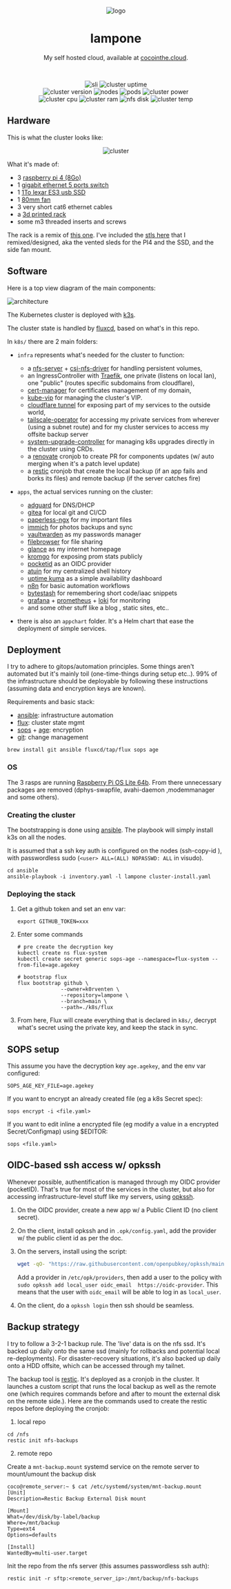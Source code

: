 

<div align="center">

![logo](./resources/logo.png)

<h1>lampone</h1>

My self hosted cloud, available at [cocointhe.cloud](https://cocointhe.cloud).

<br>


![sli](https://img.shields.io/endpoint?url=https%3A%2F%2Fstats.cocointhe.cloud%2Favailability_sli&style=for-the-badge&)
![cluster uptime](https://img.shields.io/endpoint?url=https%3A%2F%2Fstats.cocointhe.cloud%2Fcluster_uptime_days&style=for-the-badge&color=blue)
<br>
![cluster version](https://img.shields.io/endpoint?url=https%3A%2F%2Fstats.cocointhe.cloud%2Fkubernetes_version&style=for-the-badge&color=blue)
![nodes](https://img.shields.io/endpoint?url=https%3A%2F%2Fstats.cocointhe.cloud%2Fnodes_count&style=for-the-badge&color=purple)
![pods](https://img.shields.io/endpoint?url=https%3A%2F%2Fstats.cocointhe.cloud%2Fpods_count&style=for-the-badge&color=purple)
![cluster power](https://img.shields.io/endpoint?url=https%3A%2F%2Fstats.cocointhe.cloud%2Fcluster_power_draw&style=for-the-badge&color=ffda1e)
<br>
![cluster cpu](https://img.shields.io/endpoint?url=https%3A%2F%2Fstats.cocointhe.cloud%2Fcluster_cpu_usage&style=for-the-badge)
![cluster ram](https://img.shields.io/endpoint?url=https%3A%2F%2Fstats.cocointhe.cloud%2Fcluster_memory_usage&style=for-the-badge)
![nfs disk](https://img.shields.io/endpoint?url=https%3A%2F%2Fstats.cocointhe.cloud%2Fnfs_disk_usage&style=for-the-badge)
![cluster temp](https://img.shields.io/endpoint?url=https%3A%2F%2Fstats.cocointhe.cloud%2Fcluster_temperature&style=for-the-badge)

</div>


## Hardware

This is what the cluster looks like:

<div align="center">

![cluster](./resources/cluster.png)
</div>

What it's made of:

- 3 [raspberry pi 4 (8Go)](https://www.raspberrypi.com/products/raspberry-pi-4-model-b/)
- 1 [gigabit ethernet 5 ports switch](https://www.tp-link.com/home-networking/soho-switch/tl-sg105/)
- 1 [1To lexar ES3 usb SSD](https://www.lexar.com/products/Lexar-ES3-Portable-SSD/)
- 1 [80mm fan](https://www.thermalright.com/product/tl-8015w/)
- 3 very short cat6 ethernet cables
- a [3d printed rack](https://github.com/k0rventen/lampone/tree/main/resources/3d)
- some m3 threaded inserts and screws

The rack is a remix of [this one](https://makerworld.com/en/models/180806-raspberry-pi-4-5-mini-server-rack-case). I've included the [stls here](https://github.com/k0rventen/lampone/tree/main/resources/3d) that I remixed/designed, aka the vented sleds for the PI4 and the SSD, and the side fan mount.


## Software

Here is a top view diagram of the main components:

![architecture](./resources/arch.png)

The Kubernetes cluster is deployed with [k3s](https://github.com/k3s-io/k3s).

The cluster state is handled by [fluxcd](https://fluxcd.io/), based on what's in this repo.

In `k8s/` there are 2 main folders:
- `infra` represents what's needed for the cluster to function:
  - a [nfs-server](https://github.com/k0rventen/docker-nfs-server) + [csi-nfs-driver](https://github.com/kubernetes-csi/csi-driver-nfs) for handling persistent volumes,
  - an IngressController with [Traefik](https://github.com/traefik/traefik), one private (listens on local lan), one "public" (routes specific subdomains from cloudflare),
  - [cert-manager](https://github.com/cert-manager/cert-manager) for certificates management of my domain,
  - [kube-vip](https://github.com/kube-vip/kube-vip) for managing the cluster's VIP.  
  - [cloudflare tunnel](https://github.com/cloudflare/cloudflared) for exposing part of my services to the outside world,
  - [tailscale-operator](https://github.com/tailscale/tailscale/tree/main/cmd/k8s-operator/deploy) for accessing my private services from wherever (using a subnet route) and for my cluster services to access my offsite backup server
  - [system-upgrade-controller](https://github.com/rancher/system-upgrade-controller) for managing k8s upgrades directly in the cluster using CRDs.
  - a [renovate](https://github.com/renovatebot/renovate) cronjob to create PR for components updates (w/ auto merging when it's a patch level update)
  - a [restic](https://github.com/restic/restic) cronjob that create the local backup (if an app fails and borks its files) and remote backup (if the server catches fire)


- `apps`, the actual services running on the cluster:
  - [adguard](https://github.com/AdguardTeam/AdGuardHome) for DNS/DHCP
  - [gitea](https://github.com/go-gitea/gitea) for local git and CI/CD
  - [paperless-ngx](https://github.com/paperless-ngx/paperless-ngx) for my important files
  - [immich](https://github.com/immich-app/immich) for photos backups and sync
  - [vaultwarden](https://github.com/dani-garcia/vaultwarden) as my passwords manager
  - [filebrowser](https://github.com/gtsteffaniak/filebrowser) for file sharing
  - [glance](https://github.com/glanceapp/glance) as my internet homepage
  - [kromgo](https://github.com/kashalls/kromgo) for exposing prom stats publicly
  - [pocketid](https://github.com/pocket-id/pocket-id) as an OIDC provider
  - [atuin](https://github.com/atuinsh/atuin) for my centralized shell history
  - [uptime kuma](https://github.com/louislam/uptime-kuma) as a simple availability dashboard
  - [n8n](https://github.com/n8n-io/n8n) for basic automation workflows
  - [bytestash](https://github.com/jordan-dalby/ByteStash) for remembering short code/iaac snippets 
  - [grafana](https://github.com/grafana/grafana) + [prometheus](https://github.com/prometheus/prometheus) + [loki](https://github.com/grafana/loki) for monitoring
  - and some other stuff like a blog , static sites, etc..

- there is also an `appchart` folder. It's a Helm chart that ease the deployment of simple services.



## Deployment

I try to adhere to gitops/automation principles.
Some things aren't automated but it's mainly toil (one-time-things during setup etc..).
99% of the infrastructure should be deployable by following these instructions (assuming data and encryption keys are known).

Requirements and basic stack:
- [ansible](https://docs.ansible.com/): infrastructure automation
- [flux](https://fluxcd.io/flux/): cluster state mgmt
- [sops](https://github.com/getsops/sops) + [age](https://github.com/FiloSottile/age/): encryption
- [git](https://git-scm.com/): change management

```
brew install git ansible fluxcd/tap/flux sops age
```

### OS

The 3 rasps are running [Raspberry Pi OS Lite 64b](https://www.raspberrypi.com/software/operating-systems/). From there unnecessary packages are removed (dphys-swapfile, avahi-daemon ,modemmanager and some others). 


### Creating the cluster

The bootstrapping is done using [ansible](https://docs.ansible.com/). The playbook will simply install k3s on all the nodes.

It is assumed that a ssh key auth is configured on the nodes (ssh-copy-id <ip>),
with passwordless sudo (`<user> ALL=(ALL) NOPASSWD: ALL` in visudo).

```
cd ansible
ansible-playbook -i inventory.yaml -l lampone cluster-install.yaml
```


### Deploying the stack

1. Get a github token and set an env var:
    ```fish
    export GITHUB_TOKEN=xxx
    ```

2. Enter some commands
    ```fish
    # pre create the decryption key
    kubectl create ns flux-system
    kubectl create secret generic sops-age --namespace=flux-system --from-file=age.agekey

    # bootstrap flux
    flux bootstrap github \
                  --owner=k0rventen \
                  --repository=lampone \
                  --branch=main \
                  --path=./k8s/flux
    ```

3. From here, Flux will create everything that is declared in `k8s/`, decrypt what's secret using the private key, and keep the stack in sync.

## SOPS setup

This assume you have the decryption key `age.agekey`, and the env var configured:

```
SOPS_AGE_KEY_FILE=age.agekey
```

If you want to encrypt an already created file (eg a k8s Secret spec):

```
sops encrypt -i <file.yaml>
```

If you want to edit inline a encrypted file (eg modify a value in a encrypted Secret/Configmap) using $EDITOR:

```
sops <file.yaml>
```

## OIDC-based ssh access w/ opkssh

Whenever possible, authentification is managed through my OIDC provider (pocketID). That's true for most of the services in the cluster, but also for accessing infrastructure-level stuff like my servers, using  [opkssh](https://github.com/openpubkey/opkssh).

1. On the OIDC provider, create a new app w/ a Public Client ID (no client secret).

2. On the client, install opkssh and in `.opk/config.yaml`, add the provider w/ the public client id as per the doc.

3. On the servers, install using the script:
    ```bash
    wget -qO- "https://raw.githubusercontent.com/openpubkey/opkssh/main/scripts/install-linux.sh" | sudo bash
    ```
    Add a provider in `/etc/opk/providers`, then add a user to the policy with `sudo opkssh add local_user oidc_email  https://oidc-provider`. This means that the user with `oidc_email` will be able to log in as `local_user`.

4. On the client, do a `opkssh login` then ssh should be seamless.

## Backup strategy

I try to follow a 3-2-1 backup rule. The 'live' data is on the nfs ssd.
It's backed up daily onto the same ssd (mainly for rollbacks and potential local re-deployments).
For disaster-recovery situations, it's also backed up daily onto a HDD offsite, which can be accessed through my tailnet.

The backup tool is [restic](https://restic.net/). It's deployed as a cronjob in the cluster. It launches a custom script that runs the local backup as well as the remote one (which requires commands before and after to mount the external disk on the remote side.). Here are the commands used to create the restic repos before deploying the cronjob:

1. local repo

```
cd /nfs
restic init nfs-backups
```

2. remote repo

Create a `mnt-backup.mount` systemd service on the remote server to mount/umount the backup disk
```
coco@remote_server:~ $ cat /etc/systemd/system/mnt-backup.mount
[Unit]
Description=Restic Backup External Disk mount

[Mount]
What=/dev/disk/by-label/backup
Where=/mnt/backup
Type=ext4
Options=defaults

[Install]
WantedBy=multi-user.target
```

Init the repo from the nfs server (this assumes passwordless ssh auth):
```
restic init -r sftp:<remote_server_ip>:/mnt/backup/nfs-backups
```
